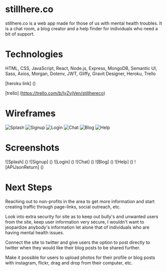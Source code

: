 # stillhere.co

stillhere.co is a web app made for those of us with mental health troubles. It is a chat room, a blog creator and a help finder for individuals who need a bit of support. 

# Technologies

HTML, CSS, JavaScript, React, Node.js, Express, MongoDB, Semantic UI, Sass, Axios, Morgan, Dotenv, JWT, Gliffy, Gravit Designer, Heroku, Trello

[heroku link] ()

[trello] (https://trello.com/b/lyZvjVen/stillhereco)

# Wireframes

![Splash](https://i.imgur.com/dslzPi2.png)
![Signup](https://i.imgur.com/AZ3PYrb.png)
![Login](https://i.imgur.com/CnBb1Do.png)
![Chat](https://i.imgur.com/FFrtPNk.png)
![Blog](https://i.imgur.com/l5pBmHo.png)
![Help](https://i.imgur.com/N8MUx6e.png)

# Screenshots

![Splash] ()
![Signup] ()
![Login] ()
![Chat] ()
![Blog] ()
![Help] ()
![APIJsonReturn] ()


# Next Steps

Reaching out to non-profits in the area to get more information and start creating traffic through page-links, social outreach, etc.

Look into extra security for site as to keep out bully's and unwanted users from the site, keep user information very secure, I wouldn't want to jeopardize anybody's information let alone that of individuals who are having mental health issues. 

Connect the site to twitter and give users the option to post directly to twitter when they would like their blog posts to be shared further. 

Make it possible for users to upload photos for their profile or blog posts with instagram, flickr, drag and drop from their computer, etc. 




